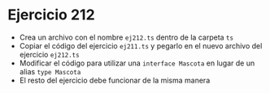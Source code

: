 # Ejercicio 212

- Crea un archivo con el nombre `ej212.ts` dentro de la carpeta `ts`
- Copiar el código del ejercicio `ej211.ts` y pegarlo en el nuevo archivo del ejercicio `ej212.ts`
- Modificar el código para utilizar una `interface Mascota` en lugar de un alias `type Mascota`
- El resto del ejercicio debe funcionar de la misma manera

